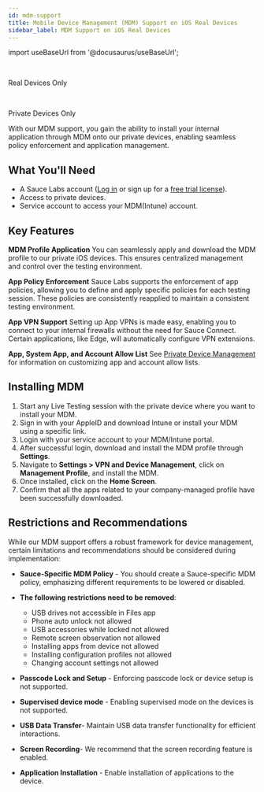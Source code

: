 ```yaml
---
id: mdm-support
title: Mobile Device Management (MDM) Support on iOS Real Devices
sidebar_label: MDM Support on iOS Real Devices
---
```


import useBaseUrl from '@docusaurus/useBaseUrl';

<br/><p><span className="sauceGreen">Real Devices Only</span></p>
<br/><p><span className="sauceGreen">Private Devices Only</span></p>

With our MDM support, you gain the ability to install your internal application through MDM onto our private devices, enabling seamless policy enforcement and application management.

## What You'll Need

- A Sauce Labs account ([Log in](https://accounts.saucelabs.com/am/XUI/#login/) or sign up for a [free trial license](https://saucelabs.com/sign-up)).
- Access to private devices.
- Service account to access your MDM(Intune) account.

## Key Features

**MDM Profile Application**
You can seamlessly apply and download the MDM profile to our private iOS devices. This ensures centralized management and control over the testing environment.

**App Policy Enforcement**
Sauce Labs supports the enforcement of app policies, allowing you to define and apply specific policies for each testing session. These policies are consistently reapplied to maintain a consistent testing environment.

**App VPN Support**
Setting up App VPNs is made easy, enabling you to connect to your internal firewalls without the need for Sauce Connect. Certain applications, like Edge, will automatically configure VPN extensions.

**App, System App, and Account Allow List**
See [Private Device Management](/basics/acct-team-mgmt/private-device-mgmt) for information on customizing app and account allow lists.

## Installing MDM

1. Start any Live Testing session with the private device where you want to install your MDM.
2. Sign in with your AppleID and download Intune or install your MDM using a specific link.
3. Login with your service account to your MDM/Intune portal.
4. After successful login, download and install the MDM profile through **Settings**.
5. Navigate to **Settings > VPN and Device Management**, click on **Management Profile**, and install the MDM.
6. Once installed, click on the **Home Screen**.
7. Confirm that all the apps related to your company-managed profile have been successfully downloaded.

## Restrictions and Recommendations

While our MDM support offers a robust framework for device management, certain limitations and recommendations should be considered during implementation:

- **Sauce-Specific MDM Policy** - You should create a Sauce-specific MDM policy, emphasizing different requirements to be lowered or disabled.
- **The following restrictions need to be removed**:
  - USB drives not accessible in Files app
  - Phone auto unlock not allowed
  - USB accessories while locked not allowed
  - Remote screen observation not allowed
  - Installing apps from device not allowed
  - Installing configuration profiles not allowed
  - Changing account settings not allowed
  
- **Passcode Lock and Setup** - Enforcing passcode lock or device setup is not supported.
- **Supervised device mode** - Enabling supervised mode on the devices is not supported.
- **USB Data Transfer**- Maintain USB data transfer functionality for efficient interactions.
- **Screen Recording**- We recommend that the screen recording feature is enabled.
- **Application Installation** - Enable installation of applications to the device.
